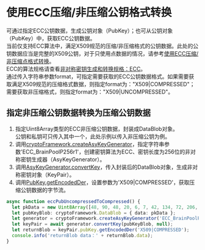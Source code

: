 # 使用ECC压缩/非压缩公钥格式转换

可通过指定ECC公钥数据，生成公钥对象（PubKey）；也可从公钥对象（PubKey）中，获取ECC公钥数据。  
当前仅支持ECC算法中，满足X509规范的压缩/非压缩格式的公钥数据。此处的公钥数据应当是完整的X509公钥，对于只使用点数据的情况，请参考[使用ECC压缩/非压缩点格式转换](crypto-convert-compressed-or-uncompressed-ECC-point.md)。  
ECC的算法规格请查看[非对称密钥生成和转换规格：ECC](crypto-asym-key-generation-conversion-spec.md#ecc)。  
通过传入字符串参数format，可指定需要获取的ECC公钥数据格式。如果需要获取满足X509规范的压缩格式数据，则指定format为："X509|COMPRESSED"；需要获取非压缩格式，则指定format为："X509|UNCOMPRESSED"。


##  指定非压缩公钥数据转换为压缩公钥数据

1. 指定Uint8Array类型的ECC非压缩公钥数据，封装成DataBlob对象。  
公钥和私钥可只传入其中一个，此处示例以传入非压缩公钥为例。
2. 调用[cryptoFramework.createAsyKeyGenerator](../../reference/apis-crypto-architecture-kit/js-apis-cryptoFramework.md#cryptoframeworkcreateasykeygenerator)，指定字符串参数'ECC_BrainPoolP256r1'，创建密钥算法为ECC、密钥长度为256位的非对称密钥生成器（AsyKeyGenerator）。
3. 调用[AsyKeyGenerator.convertKey](../../reference/apis-crypto-architecture-kit/js-apis-cryptoFramework.md#convertkey-3)，传入封装后的DataBlob对象，生成非对称密钥对象（KeyPair）。
4. 调用[PubKey.getEncodedDer](../../reference/apis-crypto-architecture-kit/js-apis-cryptoFramework.md#getencodedder12)，设置参数为'X509|COMPRESSED'，获取压缩公钥数据的字节流。

```ts
async function eccPubUncompressedToCompressed() {
  let pkData = new Uint8Array([48, 90, 48, 20, 6, 7, 42, 134, 72, 206, 61, 2, 1, 6, 9, 43, 36, 3, 3, 2, 8, 1, 1, 7, 3, 66, 0, 4, 143, 39, 57, 249, 145, 50, 63, 222, 35, 70, 178, 121, 202, 154, 21, 146, 129, 75, 76, 63, 8, 195, 157, 111, 40, 217, 215, 148, 120, 224, 205, 82, 83, 92, 185, 21, 211, 184, 5, 19, 114, 33, 86, 85, 228, 123, 242, 206, 200, 98, 178, 184, 130, 35, 232, 45, 5, 202, 189, 11, 46, 163, 156, 152]);
  let pubKeyBlob: cryptoFramework.DataBlob = { data: pkData };
  let generator = cryptoFramework.createAsyKeyGenerator('ECC_BrainPoolP256r1');
  let keyPair = await generator.convertKey(pubKeyBlob, null);
  let returnBlob = keyPair.pubKey.getEncodedDer('X509|COMPRESSED');
  console.info('returnBlob data：' + returnBlob.data);
}
```
